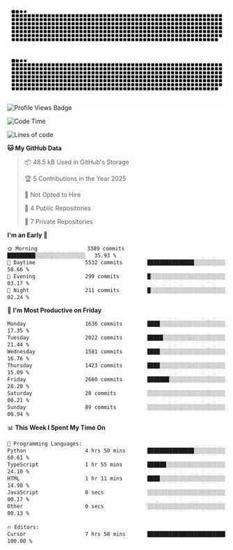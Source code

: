 <img src="https://github.com/nielsbaggerman/nielsbaggerman/blob/output/github-contribution-grid-snake.svg#gh-light-mode-only" alt="GitHub Snake Light">
<img src="https://github.com/nielsbaggerman/nielsbaggerman/blob/output/github-contribution-grid-snake-dark.svg#gh-dark-mode-only" alt="GitHub Snake Dark">
<img src="https://komarev.com/ghpvc/?username=nielsbaggerman&amp;label=Profile+Views" alt="Profile Views Badge" />

<!--START_SECTION:waka-->
![Code Time](http://img.shields.io/badge/Code%20Time-2%2C355%20hrs%2038%20mins-blue)

![Lines of code](https://img.shields.io/badge/From%20Hello%20World%20I%27ve%20Written-10.8%20million%20lines%20of%20code-blue)

**🐱 My GitHub Data** 

> 📦 48.5 kB Used in GitHub's Storage 
 > 
> 🏆 5 Contributions in the Year 2025
 > 
> 🚫 Not Opted to Hire
 > 
> 📜 4 Public Repositories 
 > 
> 🔑 7 Private Repositories 
 > 
**I'm an Early 🐤** 

```text
🌞 Morning                3389 commits        █████████░░░░░░░░░░░░░░░░   35.93 % 
🌆 Daytime                5532 commits        ███████████████░░░░░░░░░░   58.66 % 
🌃 Evening                299 commits         █░░░░░░░░░░░░░░░░░░░░░░░░   03.17 % 
🌙 Night                  211 commits         █░░░░░░░░░░░░░░░░░░░░░░░░   02.24 % 
```
📅 **I'm Most Productive on Friday** 

```text
Monday                   1636 commits        ████░░░░░░░░░░░░░░░░░░░░░   17.35 % 
Tuesday                  2022 commits        █████░░░░░░░░░░░░░░░░░░░░   21.44 % 
Wednesday                1581 commits        ████░░░░░░░░░░░░░░░░░░░░░   16.76 % 
Thursday                 1423 commits        ████░░░░░░░░░░░░░░░░░░░░░   15.09 % 
Friday                   2660 commits        ███████░░░░░░░░░░░░░░░░░░   28.20 % 
Saturday                 20 commits          ░░░░░░░░░░░░░░░░░░░░░░░░░   00.21 % 
Sunday                   89 commits          ░░░░░░░░░░░░░░░░░░░░░░░░░   00.94 % 
```


📊 **This Week I Spent My Time On** 

```text
💬 Programming Languages: 
Python                   4 hrs 50 mins       ███████████████░░░░░░░░░░   60.61 % 
TypeScript               1 hr 55 mins        ██████░░░░░░░░░░░░░░░░░░░   24.10 % 
HTML                     1 hr 11 mins        ████░░░░░░░░░░░░░░░░░░░░░   14.98 % 
JavaScript               0 secs              ░░░░░░░░░░░░░░░░░░░░░░░░░   00.17 % 
Other                    0 secs              ░░░░░░░░░░░░░░░░░░░░░░░░░   00.13 % 

🔥 Editors: 
Cursor                   7 hrs 58 mins       █████████████████████████   100.00 % 
```


<!--END_SECTION:waka-->
